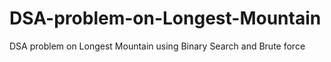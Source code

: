 # DSA-problem-on-Longest-Mountain
DSA problem on Longest Mountain using Binary Search and Brute force 
